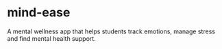 # mind-ease
A mental wellness app that helps students track emotions, manage stress and find mental health support.
